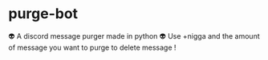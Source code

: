 # purge-bot
👽 A discord message purger made in python 👽
Use +nigga and the amount of message you want to purge to delete message !
